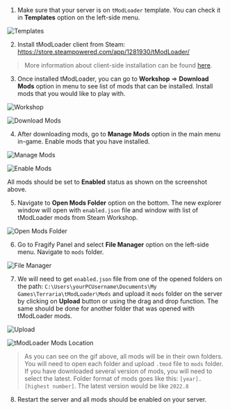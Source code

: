 1. Make sure that your server is on `tModLoader` template. You can check it in **Templates** option on the left-side menu. 

![Templates](../images/templates.png)

2. Install tModLoader client from Steam: https://store.steampowered.com/app/1281930/tModLoader/

> More information about client-side installation can be found [here](https://github.com/tModLoader/tModLoader/wiki/tModLoader-guide-for-players).

3. Once installed tModLoader, you can go to **Workshop** => **Download Mods** option in menu to see list of mods that can be installed. Install mods that you would like to play with.

![Workshop](../images/workshop.png)

![Download Mods](../images/download-mods.png)

4. After downloading mods, go to **Manage Mods** option in the main menu in-game. Enable mods that you have installed.

![Manage Mods](../images/manage-mods.png) 

![Enable Mods](../images/enable-all.png)

All mods should be set to **Enabled** status as shown on the screenshot above. 

5. Navigate to **Open Mods Folder** option on the bottom. The new explorer window will open with `enabled.json` file and window with list of tModLoader mods from Steam Workshop. 

![Open Mods Folder](../images/open-mods-folder.png)

6. Go to Fragify Panel and select **File Manager** option on the left-side menu. Navigate to `mods` folder. 

![File Manager](../images/file-manager.png)

7. We will need to get `enabled.json` file from one of the opened folders on the path: `C:\Users\yourPCUsername\Documents\My Games\Terraria\tModLoader\Mods` and upload it `mods` folder on the server by clicking on **Upload** button or using the drag and drop function. The same should be done for another folder that was opened with tModLoader mods.

![Upload](../images/upload.png)

![tModLoader Mods Location](../images/tmodloader-mods.gif)

> As you can see on the gif above, all mods will be in their own folders. You will need to open each folder and upload `.tmod` file to `mods` folder. If you have downloaded several version of mods, you will need to select the latest. Folder format of mods goes like this: `[year].[highest number]`. The latest version would be like `2022.8`

8. Restart the server and all mods should be enabled on your server. 